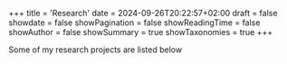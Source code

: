+++
title = 'Research'
date = 2024-09-26T20:22:57+02:00
draft = false
showdate = false
showPagination = false
showReadingTime = false
showAuthor = false
showSummary = true
showTaxonomies = true
+++

Some of my research projects are listed below
